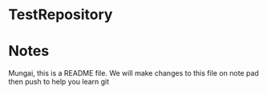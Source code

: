# TestRepository
# Notes
Mungai, this is a README file. We will make changes to this file on note pad then push to help you learn git

